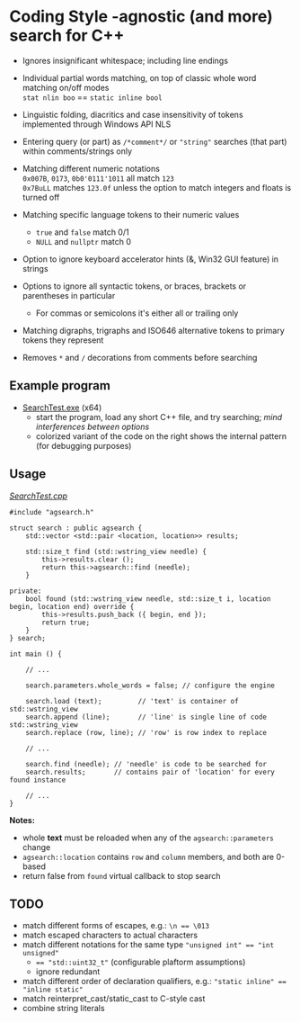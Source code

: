 # Coding Style -agnostic (and more) search for C++

* Ignores insignificant whitespace; including line endings
* Individual partial words matching, on top of classic whole word matching on/off modes  
  `stat nlin boo` == `static inline bool`
* Linguistic folding, diacritics and case insensitivity of tokens implemented through Windows API NLS
* Entering query (or part) as `/*comment*/` or `"string"` searches (that part) within comments/strings only
* Matching different numeric notations  
  `0x007B`, `0173`, `0b0'0111'1011` all match `123`  
  `0x7BuLL` matches `123.0f` unless the option to match integers and floats is turned off
* Matching specific language tokens to their numeric values
   * `true` and `false` match 0/1
   * `NULL` and `nullptr` match 0

* Option to ignore keyboard accelerator hints (&, Win32 GUI feature) in strings
* Options to ignore all syntactic tokens, or braces, brackets or parentheses in particular
   * For commas or semicolons it's either all or trailing only
* Matching digraphs, trigraphs and ISO646 alternative tokens to primary tokens they represent
* Removes `*` and `/` decorations from comments before searching

## Example program

* [SearchTest.exe](https://github.com/tringi/code-style-agnostic-search/blob/main/test/SearchTest.exe?raw=true) (x64)  
   * start the program, load any short C++ file, and try searching; *mind interferences between options*
   * colorized variant of the code on the right shows the internal pattern (for debugging purposes)

## Usage
*[SearchTest.cpp](https://github.com/tringi/code-style-agnostic-search/blob/main/test/SearchTest.cpp)*

    #include "agsearch.h"
    
    struct search : public agsearch {
        std::vector <std::pair <location, location>> results;
    
        std::size_t find (std::wstring_view needle) {
            this->results.clear ();
            return this->agsearch::find (needle);
        }
    
    private:
        bool found (std::wstring_view needle, std::size_t i, location begin, location end) override {
            this->results.push_back ({ begin, end });
            return true;
        }
    } search;
    
    int main () {
    
        // ...
    
        search.parameters.whole_words = false; // configure the engine
    
        search.load (text);         // 'text' is container of std::wstring_view
        search.append (line);       // 'line' is single line of code std::wstring_view
        search.replace (row, line); // 'row' is row index to replace
    
        // ...
    
        search.find (needle); // 'needle' is code to be searched for
        search.results;       // contains pair of 'location' for every found instance
    
        // ...
    }

**Notes:**

* whole **text** must be reloaded when any of the `agsearch::parameters` change
* `agsearch::location` contains `row` and `column` members, and both are 0-based
* return false from `found` virtual callback to stop search

## TODO

* match different forms of escapes, e.g.: `\n == \013`
* match escaped characters to actual characters
* match different notations for the same type `"unsigned int" == "int unsigned"`
   * `== "std::uint32_t"` (configurable plaftorm assumptions)
   * ignore redundant
* match different order of declaration qualifiers, e.g.: `"static inline" == "inline static"`
* match reinterpret_cast/static_cast to C-style cast
* combine string literals
